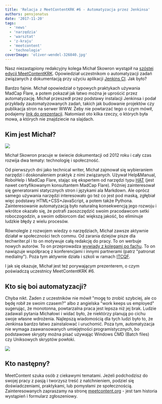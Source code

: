 ```yaml
---
title: 'Relacja z MeetContentKRK #6 - Automatyzacja przez Jenkinsa'
authors: pensjonatus
date: '2017-11-20'
tags:
  - 'news'
  - 'narzędzia'
  - 'warsztat'
  - 'z-kraju'
  - 'meetcontent'
  - 'technologie'
coverImage: 'oliver-wendel-326840.jpg'
---
```


Nasz niezastąpiony redakcyjny kolega Michał Skowron wystąpił na
[szóstej edycji MeetContentKRK](http://meetcontent.org/Michal-Skowron/).
Opowiedział uczestnikom o automatyzacji zadań związanych z dokumentacją przy
użyciu aplikacji [Jenkins CI](https://jenkins.io/). Jak było?

<!--truncate-->

Bardzo fajnie. Michał opowiedział o typowych praktykach używania MadCap Flare, a
potem pokazał jak łatwo można je uprościć przez automatyzację. Michał przeszedł
przez podstawy instalacji Jenkinsa i podał przykłady zautomatyzowanych zadań,
takich jak budowanie projektów czy publikacja stron na serwer WWW. Żeby nie
powtarzać tego o czym mówił, podajemy
[link do prezentacji](https://www.slideshare.net/3diPoland/automate-documentation-publishing-with-jenkins-82095849).
Natomiast oto kilka rzeczy, o których była mowa, a których nie znajdziecie na
slajdach.

## Kim jest Michał?

![](images/DSC6781-01-512x512-150x150.jpeg)

Michał Skowron pracuje w świecie dokumentacji od 2012 roku i cały czas rozwija
dwa tematy: technologię i społeczność.

Od pierwszych dni jako technical writer, Michał zajmował się wybieraniem
narzędzi i doskonaleniem praktyk z nimi związanych. Używał Help&Manual, RoboHelp
i MadCap Flare, stając się ekspertem od narzędzi typu
[HAT](https://en.wikipedia.org/wiki/Help_authoring_tool) (jest nawet
certyfikowanym konsultantem MadCap Flare). Później zainteresował się
generatorami statycznych stron i językami ala Markdown. Ale oprócz samego
używania narzędzi interesowało go też co jest pod maską, zgłębiał więc podstawy
HTML+CSS+JavaScript, a potem także Pythona. Zainteresowanie automatyzacją było
naturalną konsekwencją jego rozwoju i wkrótce okazało się, że potrafi
zaoszczędzić swoim pracodawcom setki roboczogodzin, a swoim odbiorcom dać
większą jakość, bo eliminuje ludzkie błędy z wielu procesów.

Równolegle z rozwojem wiedzy o narzędziach, Michał zawsze aktywnie działał w
społeczności tech commu. Od zarania dziejów pisze dla techwriter.pl i to on
motywuje całą redakcję do pracy. To on werbuje nowych autorów. To on
przeprowadza [wywiady z kolegami po fachu](http://techwriter.pl/tag/wywiad/). To
on nawiązuje współpracę z konferencjami i innymi partnerami (patrz "patronat
medialny"). Poza tym aktywnie działa i szkoli w ramach
[ITCQF](http://itcqf.org/).

I jak się okazuje, Michał jest też porywającym prezenterem, o czym poświadczą
uczestnicy MeetContentKRK #6.

## Kto się boi automatyzacji?

Chyba nikt. Żaden z uczestników nie mówił "mogę to zrobić szybciej, ale co będę
robił ze swoim czasem?" albo z angielska "work keeps us employed" sugerując, że
monotonna, powtarzalna praca jest lepsza niż jej brak. Ludzie zadawali pytania
Michałowi i widać było, że niektórzy planują po cichu swoje własne wdrożenia.
Najlepszą wiadomością dla tych ludzi było to, że Jenkinsa bardzo łatwo
zainstalować i uruchomić. Poza tym, automatyzacja nie wymaga zaawansowanych
umiejętności programistycznych, bo podstawowe skrypty można pisać używając
Windows CMD (Batch files) czy Uniksowych skryptów powłoki.

![](images/automate-documentation-publishing-with-jenkins-27-1024-1024x576.jpg)

## Kto następny?

MeetContent szuka osób z ciekawymi tematami. Jeżeli podchodzisz do swojej pracy
z pasją i tworzysz treść z natchnieniem, podziel się doświadczeniami,
praktykami, lub pomysłami ze społecznością. Zainteresowanych zapraszamy na
stronę [meetcontent.org](http://meetcontent.org/) - jest tam historia wystąpień
i formularz zgłoszeniowy.
